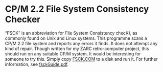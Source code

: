 # CP/M 2.2 File System Consistency Checker
“FSCK” is an abbreviation for File System Consistency checK), as commonly found on Unix and Linux systems. This programme scans a CP/M 2.2 file system and reports any errors it finds. It does not attempt any kind of repair. Though written for my ZARC retro-computer project, this should run on any suitable CP/M system. It would be interesting for someone to try this. Simply copy [FSCK.COM](FSCK.COM) to a disk and run it. For further information, see [fsckGuide.pdf](fsck/fsckGuide.pdf).
